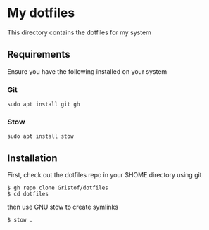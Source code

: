# My dotfiles

This directory contains the dotfiles for my system

## Requirements

Ensure you have the following installed on your system

### Git

```
sudo apt install git gh
```

### Stow

```
sudo apt install stow
```

## Installation

First, check out the dotfiles repo in your $HOME directory using git

```
$ gh repo clone Gristof/dotfiles
$ cd dotfiles
```

then use GNU stow to create symlinks

```
$ stow .
```
